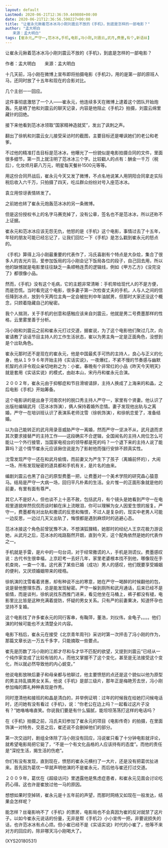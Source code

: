 ```yaml
---
layout: default
Lastmod: 2020-06-21T12:36:59.449808+00:00
date: 2020-06-21T12:36:56.590227+00:00
title: "让崔永元揪着范冰冰冯小刚刘震云不放的《手机》，到底是怎样的一部电影？"
author: "孟大明白
　　来源：孟大明白"
tags: [崔永元,严守一,范冰冰,手机,电影,冯小刚,刘震云,武月,费墨,有个,新语丝]
---
```


让崔永元揪着范冰冰冯小刚刘震云不放的《手机》，到底是怎样的一部电影？

作者：孟大明白　　来源：孟大明白

十几天前，冯小刚在微博上宣布即将拍摄电影《手机2》，用的是第一部的原班人马，还同时放了十五年和现在的合影对比。

几个主创一一回应。

这件事彻底激怒了一个人——崔永元，他连续多天在微博上逮着这个团队开始炮轰。先是晒了他和刘震云的聊天记录，内容是他阻止《手机2》拍摄，刘震云绵里藏针的回绝。

接下来他看到范冰冰领取“国家精神造就奖”，发出了讽刺之声。

翻出了徐帆和刘震云女儿接受采访时的截图，主要目标还是嘲讽她们的老公和老爹。

不过他的精准打击目标是范冰冰，他曝光了一份貌似是电影拍摄合同的文件，里面很多细节，第一页上就注明了范冰冰三个字。比较戳人的点有：酬金一千万（税后），化妆师月薪八万元，明星每天餐补1500元等等。

用这份合同开战后，崔永元今天又发了微博，不点名地说某人用阴阳合同拿走实际税后收入六千万，只拍摄了四天，吃瓜群众纷纷对号入座范冰冰。

袁立用惊讶表情转发了。

之前她也转了崔永元炮轰范冰冰的另一条微博。

但是这份授权书上的名字马赛克掉了，没有公章，签名也不是范冰冰，所以还称不上证据。

崔永元和范冰冰应该无怨无仇，他怒的是《手机》这个电影，事情过去了十五年，年轻的朋友可能已经忘记了，让我们回忆一下《手机》是怎么戳到崔永元的怒点的。

《手机》算得上冯小刚最重要的代表作了，冯氏喜剧有个特点是大杂烩，集合了很多人的吉光片羽，爱参加饭局的冯小刚会记下饭局各位的段子，自己回去用，所以他的缺憾就是电影里往往缺乏一条顺畅连贯的逻辑线，例如《甲方乙方》《没完没了》都很像小品。

然而，《手机》没有这个毛病，它的主题非常清晰：手机带给现代人的不是方便，而是恐慌。当时看完这个电影，很多妻子第一次检查丈夫的手机，人与人之间的信任降到冰点，放到今天两位主角一定会被批判中年油腻男，但那时大家还没这个概念，只顾着隐藏自己的秘密。

我个人揣测，关于手机的创意和感触应该来自刘震云，他就是男二号费墨那样的性格，云里雾里善于分析。

冯小刚和刘震云之前和崔永元打过交道，据崔说，为了这个电影他们聚过几次，向崔请教了谈话节目主持人的工作生活状态，崔以为男主角一定是正面角色，没想到是个出轨角色。

崔永元那时还不是现在的崔永元，他是中国最炙手可热的主持人，良心与正义的化身，他从１９９６年开始主持《实话实说》，一夜爆红，不紧不慢的节奏感与幽默机智的点评令观众亲切地称之为：小崔。春晚有个非常红的小品《昨天今天明天》就是套用《实话实说》的模式，由赵本山，宋丹丹和崔永元合演。

２００２年，崔永元由于抑郁症和节目滑坡请辞，主持人换成了上海来的和晶，之后电影《手机》开始筹备。

这个电影讲的是出身于河南农村的脱口秀主持人严守一，家里有个贤妻。他认识了出版社编辑武月（范冰冰饰演），俩人保持着婚外恋情。妻子发现他出轨与之离婚，严守一在培训班认识了表演系老师沈雪（徐帆饰演），和徐帆恋爱了，准备结婚。

以为自己能转正的武月用录音威胁严守一离婚，然而严守一坚决不从，武月退而求其次要求接替严的主持工作——这段确实不合逻辑，全国闻名的主持人岗位怎么可能让一个外行接管，当国家电视台的领导都是死的吗？一个退下来的主持人说了能算吗？这个情节崔永元应该揪住说是为了影射他而强行安排不顾真实性。

沈雪发现严守一还在和武月偷情，而前妻又为严生下了孩子（离婚前怀的），大闹一场，所有发现秘密的道具都和手机有关，是片名的由来。

编剧刘震云也黑了自己的原型费墨一把，让费墨对一个美术学院的研究森心猿意马。结局是严守一大病一场，回归平凡朴素的生活。全片惟一的正面形象就是他的前妻，有里有面有尊严。

其它人不是好人，但也谈不上十恶不赦，包括武月，有个镜头是她看到严守一在电视里道貌岸然侃侃而谈时躺在床上流眼泪，你可以理解为女人因爱生恨的报复。严守一，费墨都有对出轨和撒谎的反思和悔恨，不过人是复杂的，现实中老男人可能一边反思，一边过几天又出轨了，悔恨都是遇到麻烦时的逃避心态。

范冰冰接这个角色前曾犹豫不决，不想演狐狸精，她那时的经纪人王京花极力游说她，从武月之后，范冰冰的戏路豁然开朗，直到今天，这个配角依然是她的代表作之一。

手机就是手雷，是片中的一句台词，对于经常撒谎的人，手机是测谎仪。费墨感叹说：古代书生很幸福，上京赶考一去好几年，家里老婆根本找不到他，哪像现在手机查岗，一查一个准。这代表了某些已婚（成功）男人的感叹，他们既要享受婚姻的便利，又厌烦婚姻带来的桎梏。

徐帆演的沈雪看着贤惠，却有种说不出的寒意，她在严守一喝醉的时候翻他的包，说是替他整理东西，总是能发现秘密。严守一躲到厕所和武月通话，后来已经不是偷情，而是谈判，徐帆说找东西推门进来，看见他坐在马桶上，裤子都没有褪，电影里比比皆是这种充满着提防，怀疑的男女关系。只有严的前妻果决，知道怀孕也坚持不复婚。

这个电影找了许多崔永元的同行客串，有鞠萍，董浩，刘仪伟，金龟子。。。。他们演的时候可能也不太清楚全片内容。

电影下档后，崔永元在接受《北京青年周刊》采访时第一次抨击了冯小刚的作为，那篇文章长达一万五千多字，只能摘取一些要点。

崔先是历数了冯小刚的江郎才尽和与才华不匹配的欲望，又提到刘震云“已经从一个纯作家变成了比较有钱的人，而他又掌握不了这个变化，甚至是无法接受这个变化，所以就必然导致他的内心蜕变。”

他说电影放映后妻子和母亲都与他聊过，他主要愤怒的点还是这个貌似以他为原型的男主持乱搞男女关系，他说《手机》是部三级片，那年正是梅艳芳去世，冯小刚参加梅的葬礼种种表现是作秀。

同时澄清他和接班的和晶是清白的，并举例证明：过年的时候我在给她打问候电话时，还问她有没有看过《手机》，说：“你老公在边上吗？一起看过这片子没有？”她咯咯咯直笑。你说我们要是有什么猫腻，能坦坦荡荡打这样的电话吗？

在《手机》拍摄之前，冯氏夫妇参加了崔永元的项目《电影传奇》的拍摄，在里面饰演一对特务，交恶之后，崔还说不会删掉他们的部分。

第一次交战时，剧组全体除了冯小刚没有回应，冯说崔只看了十分钟电影就评论，就希望电影局把它毙了，“不是一个有文化品格的人应该持有的态度”。而他的责任是“深挖生活，揭生活的伤疤”。

你们有没有发现，直到现在，愤怒的崔永元横扫了一大片，还是没有把葛优扯进来。首先因为葛优一早就声明他演的不是崔永元，而后他与崔还打过交道。

２００９年，葛优在《超级访问》里透露他是焦虑症患者，和崔永元见面会讨论吃药心得。这也许是崔放过他一马的原因。

想想如果时空掉转，崔永元是十五年前的声望，而那时网络又如现在一般发达，结果会怎样呢？

能怎样？丝毫影响不了《手机》的票房，电影局也不会真因为崔的反对就禁了这片子。以如今崔永元说话的份量，无非是帮《手机2》小小宣传一把，非要说损失的话，也许范冰冰有点心烦。但小崔已经不是《实话实说》时代的小崔了，他等不来对方的回应的，除非哪天冯小刚喝大了。

(XYS20180531)

